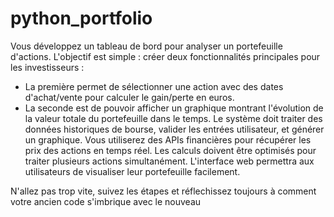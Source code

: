 # python_portfolio

Vous développez un tableau de bord pour analyser un portefeuille d'actions. 
L'objectif est simple : créer deux fonctionnalités principales pour les investisseurs : 
- La première permet de sélectionner une action avec des dates d'achat/vente pour calculer le gain/perte en euros. 
- La seconde est de pouvoir afficher un graphique montrant l'évolution de la valeur totale du portefeuille dans le temps.
Le système doit traiter des données historiques de bourse, valider les entrées utilisateur, et générer un graphique. Vous utiliserez des APIs financières pour récupérer les prix des actions en temps réel. Les calculs doivent être optimisés pour traiter plusieurs actions simultanément. L'interface web permettra aux utilisateurs de visualiser leur portefeuille facilement.

N'allez pas trop vite, suivez les étapes et réflechissez toujours à comment votre ancien code s'imbrique avec le nouveau  
